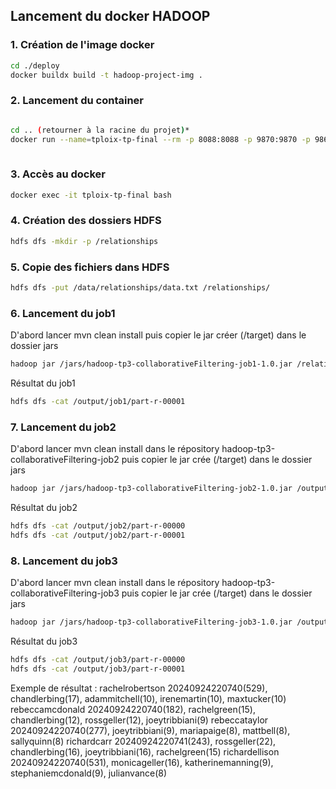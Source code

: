 ## Lancement du docker HADOOP

### 1. Création de l'image docker
```bash
cd ./deploy
docker buildx build -t hadoop-project-img . 

```
### 2. Lancement du container
```bash

cd .. (retourner à la racine du projet)*
docker run --name=tploix-tp-final --rm -p 8088:8088 -p 9870:9870 -p 9864:9864 -v ./data:/data -v ./jars:/jars -d hadoop-project-img
    
```

### 3. Accès au docker 
```bash
docker exec -it tploix-tp-final bash
```

### 4. Création des dossiers HDFS
```bash
hdfs dfs -mkdir -p /relationships
```

### 5. Copie des fichiers dans HDFS
```bash
hdfs dfs -put /data/relationships/data.txt /relationships/
```

### 6. Lancement du job1

D'abord lancer mvn clean install
puis copier le jar créer (/target) dans le dossier jars
```bash
hadoop jar /jars/hadoop-tp3-collaborativeFiltering-job1-1.0.jar /relationships/data.txt /output/job1

```

Résultat du job1
```bash
hdfs dfs -cat /output/job1/part-r-00001
```


### 7. Lancement du job2

D'abord lancer mvn clean install dans le répository hadoop-tp3-collaborativeFiltering-job2
puis copier le jar crée (/target) dans le dossier jars
```bash
hadoop jar /jars/hadoop-tp3-collaborativeFiltering-job2-1.0.jar /output/job1/part-r-00001 /output/job2

```

Résultat du job2
```bash
hdfs dfs -cat /output/job2/part-r-00000
hdfs dfs -cat /output/job2/part-r-00001
```


### 8. Lancement du job3

D'abord lancer mvn clean install dans le répository hadoop-tp3-collaborativeFiltering-job3
puis copier le jar crée (/target) dans le dossier jars

```bash
hadoop jar /jars/hadoop-tp3-collaborativeFiltering-job3-1.0.jar /output/job2 /output/job3

```

Résultat du job3
```bash
hdfs dfs -cat /output/job3/part-r-00000
hdfs dfs -cat /output/job3/part-r-00001
```
Exemple de résultat :
rachelrobertson 20240924220740(529), chandlerbing(17), adammitchell(10), irenemartin(10), maxtucker(10)
rebeccamcdonald 20240924220740(182), rachelgreen(15), chandlerbing(12), rossgeller(12), joeytribbiani(9)
rebeccataylor   20240924220740(277), joeytribbiani(9), mariapaige(8), mattbell(8), sallyquinn(8)
richardcarr     20240924220741(243), rossgeller(22), chandlerbing(16), joeytribbiani(16), rachelgreen(15)
richardellison  20240924220740(531), monicageller(16), katherinemanning(9), stephaniemcdonald(9), julianvance(8)
